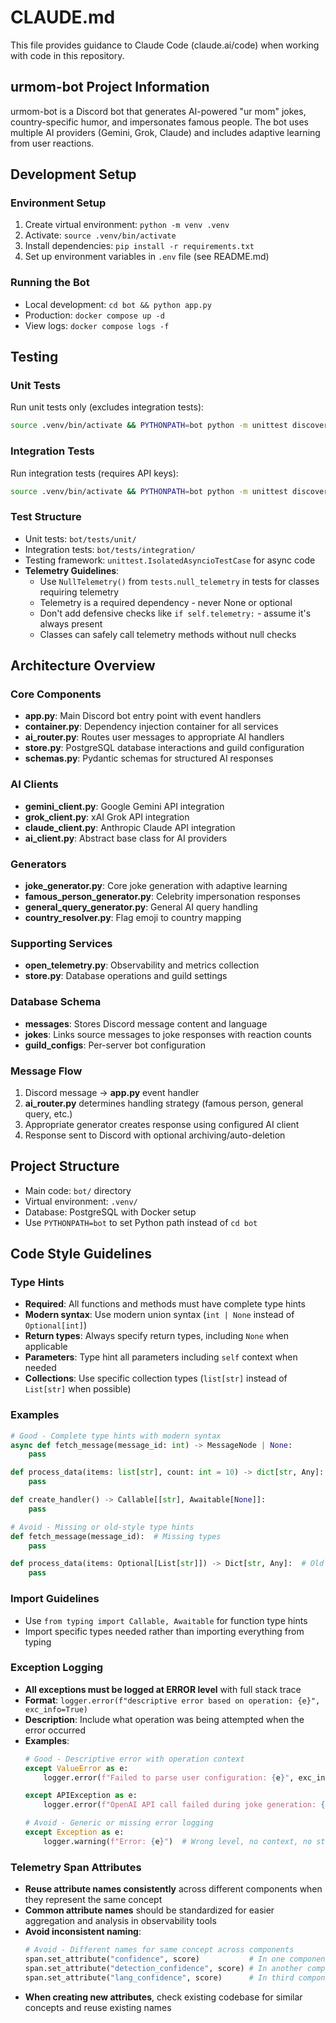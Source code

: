 # CLAUDE.md

This file provides guidance to Claude Code (claude.ai/code) when working with code in this repository.

## urmom-bot Project Information

urmom-bot is a Discord bot that generates AI-powered "ur mom" jokes, country-specific humor, and impersonates famous people. The bot uses multiple AI providers (Gemini, Grok, Claude) and includes adaptive learning from user reactions.

## Development Setup

### Environment Setup
1. Create virtual environment: `python -m venv .venv`
2. Activate: `source .venv/bin/activate`
3. Install dependencies: `pip install -r requirements.txt`
4. Set up environment variables in `.env` file (see README.md)

### Running the Bot
- Local development: `cd bot && python app.py`
- Production: `docker compose up -d`
- View logs: `docker compose logs -f`

## Testing

### Unit Tests
Run unit tests only (excludes integration tests):
```bash
source .venv/bin/activate && PYTHONPATH=bot python -m unittest discover -s bot/tests/unit -p "*test*.py" -v
```

### Integration Tests
Run integration tests (requires API keys):
```bash
source .venv/bin/activate && PYTHONPATH=bot python -m unittest discover -s bot/tests/integration -p "*test*.py" -v
```

### Test Structure
- Unit tests: `bot/tests/unit/`
- Integration tests: `bot/tests/integration/`
- Testing framework: `unittest.IsolatedAsyncioTestCase` for async code
- **Telemetry Guidelines**: 
  - Use `NullTelemetry()` from `tests.null_telemetry` in tests for classes requiring telemetry
  - Telemetry is a required dependency - never None or optional
  - Don't add defensive checks like `if self.telemetry:` - assume it's always present
  - Classes can safely call telemetry methods without null checks

## Architecture Overview

### Core Components
- **app.py**: Main Discord bot entry point with event handlers
- **container.py**: Dependency injection container for all services
- **ai_router.py**: Routes user messages to appropriate AI handlers
- **store.py**: PostgreSQL database interactions and guild configuration
- **schemas.py**: Pydantic schemas for structured AI responses

### AI Clients
- **gemini_client.py**: Google Gemini API integration
- **grok_client.py**: xAI Grok API integration  
- **claude_client.py**: Anthropic Claude API integration
- **ai_client.py**: Abstract base class for AI providers

### Generators
- **joke_generator.py**: Core joke generation with adaptive learning
- **famous_person_generator.py**: Celebrity impersonation responses
- **general_query_generator.py**: General AI query handling
- **country_resolver.py**: Flag emoji to country mapping

### Supporting Services
- **open_telemetry.py**: Observability and metrics collection
- **store.py**: Database operations and guild settings

### Database Schema
- **messages**: Stores Discord message content and language
- **jokes**: Links source messages to joke responses with reaction counts
- **guild_configs**: Per-server bot configuration

### Message Flow
1. Discord message → **app.py** event handler
2. **ai_router.py** determines handling strategy (famous person, general query, etc.)
3. Appropriate generator creates response using configured AI client
4. Response sent to Discord with optional archiving/auto-deletion

## Project Structure
- Main code: `bot/` directory
- Virtual environment: `.venv/`
- Database: PostgreSQL with Docker setup
- Use `PYTHONPATH=bot` to set Python path instead of `cd bot`

## Code Style Guidelines

### Type Hints
- **Required**: All functions and methods must have complete type hints
- **Modern syntax**: Use modern union syntax (`int | None` instead of `Optional[int]`)
- **Return types**: Always specify return types, including `None` when applicable
- **Parameters**: Type hint all parameters including `self` context when needed
- **Collections**: Use specific collection types (`list[str]` instead of `List[str]` when possible)

### Examples
```python
# Good - Complete type hints with modern syntax
async def fetch_message(message_id: int) -> MessageNode | None:
    pass

def process_data(items: list[str], count: int = 10) -> dict[str, Any]:
    pass

def create_handler() -> Callable[[str], Awaitable[None]]:
    pass

# Avoid - Missing or old-style type hints
def fetch_message(message_id):  # Missing types
    pass

def process_data(items: Optional[List[str]]) -> Dict[str, Any]:  # Old syntax
    pass
```

### Import Guidelines
- Use `from typing import Callable, Awaitable` for function type hints
- Import specific types needed rather than importing everything from typing

### Exception Logging
- **All exceptions must be logged at ERROR level** with full stack trace
- **Format**: `logger.error(f"descriptive error based on operation: {e}", exc_info=True)`
- **Description**: Include what operation was being attempted when the error occurred
- **Examples**:
  ```python
  # Good - Descriptive error with operation context
  except ValueError as e:
      logger.error(f"Failed to parse user configuration: {e}", exc_info=True)
  
  except APIException as e:
      logger.error(f"OpenAI API call failed during joke generation: {e}", exc_info=True)
  
  # Avoid - Generic or missing error logging
  except Exception as e:
      logger.warning(f"Error: {e}")  # Wrong level, no context, no stack trace
  ```

### Telemetry Span Attributes
- **Reuse attribute names consistently** across different components when they represent the same concept
- **Common attribute names** should be standardized for easier aggregation and analysis in observability tools
- **Avoid inconsistent naming**:
  ```python
  # Avoid - Different names for same concept across components
  span.set_attribute("confidence", score)           # In one component
  span.set_attribute("detection_confidence", score) # In another component  
  span.set_attribute("lang_confidence", score)      # In third component
  ```
- **When creating new attributes**, check existing codebase for similar concepts and reuse existing names